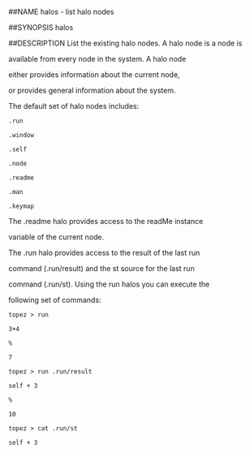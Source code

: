 ##NAME
  halos - list halo nodes

##SYNOPSIS
  halos

##DESCRIPTION
  List the existing halo nodes. A halo node is a node is

  available from every node in the system. A halo node

  either provides information about the current node, 

  or provides general information about the system.



  The default set of halo nodes includes:



    .run

    .window

    .self

    .node

    .readme

    .man

    .keymap



  The .readme halo provides access to the readMe instance

  variable of the current node.



  The .run halo provides access to the result of the last run

  command (.run/result) and the st source for the last run

  command (.run/st). Using the run halos you can execute the 

  following set of commands:



    topez > run

    3+4

    % 

    7

    topez > run .run/result

    self + 3

    %

    10

    topez > cat .run/st

    self + 3
